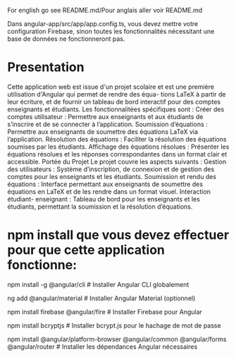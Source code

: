 For english go see README.md/Pour anglais aller voir README.md

Dans angular-app/src/app/app.config.ts, vous devez mettre votre configuration Firebase, sinon toutes les fonctionnalités nécessitant une base de données ne fonctionneront pas.

# Presentation
Cette application web est issue d'un projet scolaire et est une première utilisation d'Angular qui permet de rendre des équa-
tions LaTeX à partir de leur écriture, et de fournir un tableau de bord interactif pour des comptes enseignants
et étudiants. Les fonctionnalitées spécifiques sont :
Créer des comptes utilisateur : Permettre aux enseignants et aux étudiants de s’inscrire et de
se connecter à l’application. Soumission d’équations : Permettre aux enseignants de soumettre des
équations LaTeX via l’application. Résolution des équations : Faciliter la résolution des équations
soumises par les étudiants. Affichage des équations résolues : Présenter les équations résolues et les
réponses correspondantes dans un format clair et accessible. Portée du Projet Le projet couvre les
aspects suivants :
Gestion des utilisateurs : Système d’inscription, de connexion et de gestion des comptes pour les
enseignants et les étudiants. Soumission et rendu des équations : Interface permettant aux enseignants
de soumettre des équations en LaTeX et de les rendre dans un format visuel. Interaction étudiant-
enseignant : Tableau de bord pour les enseignants et les étudiants, permettant la soumission et la
résolution d’équations.

# npm install que vous devez effectuer pour que cette application fonctionne:

npm install -g @angular/cli   # Installer Angular CLI globalement

ng add @angular/material      # Installer Angular Material (optionnel)

npm install firebase @angular/fire  # Installer Firebase pour Angular

npm install bcryptjs          # Installer bcrypt.js pour le hachage de mot de passe

npm install @angular/platform-browser @angular/common @angular/forms @angular/router  # Installer les dépendances Angular nécessaires
